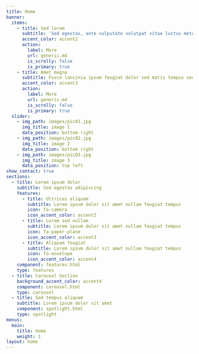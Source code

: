 ```yaml
---
title: Home
banner:
  items:
    - title: Sed lorem
      subtitle: 'Sed egestas, ante vulputate volutpat vitae luctus metus libero aliquam'
      accent_color: accent2
      action:
        label: More
        url: generic.md
        is_scrolly: false
        is_primary: true
    - title: Amet magna
      subtitle: Fusce lancinia ipsum feugiat dolor sed matis tempus sed nullam
      accent_color: accent3
      action:
        label: More
        url: generic.md
        is_scrolly: false
        is_primary: true
  slider:
    - img_path: images/pic01.jpg
      img_title: image 1
      data_position: bottom right
    - img_path: images/pic02.jpg
      img_title: image 2
      data_position: bottom right
    - img_path: images/pic03.jpg
      img_title: image 3
      data_position: top left
show_contact: true
sections:
  - title: Lorem ipsum dolor
    subtitle: Sed egestas adipiscing
    features:
      - title: Ultrices aliquam
        subtitle: Lorem ipsum dolor sit amet nullam feugiat tempus
        icon: fa-camera
        icon_accent_color: accent2
      - title: Lorem sed nullam
        subtitle: Lorem ipsum dolor sit amet nullam feugiat tempus
        icon: fa-paper-plane
        icon_accent_color: accent3
      - title: Aliquam feugiat
        subtitle: Lorem ipsum dolor sit amet nullam feugiat tempus
        icon: fa-envelope
        icon_accent_color: accent4
    component: features.html
    type: features
  - title: Carousel Section
    background_accent_color: accent4
    component: carousel.html
    type: carousel
  - title: Sed tempus aliquam
    subtitle: Lorem ipsum dolor sit amet
    component: spotlight.html
    type: spotlight
menus:
  main:
    title: Home
    weight: 1
layout: home
---
```

